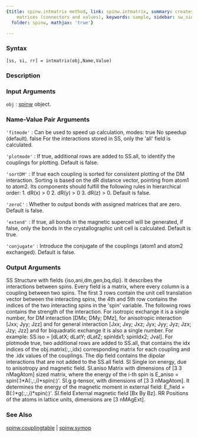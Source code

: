 ```yaml
---
{title: spinw.intmatrix method, link: spinw.intmatrix, summary: creates the interactions
    matrices (connectors and values), keywords: sample, sidebar: sw_sidebar, permalink: spinw_intmatrix.html,
  folder: spinw, mathjax: 'true'}

---
```


### Syntax

`[ss, si, rr] = intmatrix(obj,Name,Value)`

### Description



### Input Arguments

`obj`
: [spinw](spinw.html) object.

### Name-Value Pair Arguments

`'fitmode'`
: Can be used to speed up calculation, modes:
      true    No speedup (default).
      false   For the interactions stored in SS, only the
              'all' field is calculated.

`'plotmode'`
: If true, additional rows are added to SS.all, to identify
  the couplings for plotting. Default is false.

`'sortDM'`
: If true each coupling is sorted for consistent plotting of
  the DM interaction. Sorting is based on the dR distance
  vector, pointing from atom1 to atom2. Its components should
  fulfill the following rules in hierarchical order:
      1. dR(x) > 0
      2. dR(y) > 0
      3. dR(z) > 0.
  Default is false.

`'zeroC'`
: Whether to output bonds with assigned matrices that are
  zero. Default is false.

`'extend'`
: If true, all bonds in the magnetic supercell will be
  generated, if false, only the bonds in the crystallographic
  unit cell is calculated. Default is true.

`'conjugate'`
: Introduce the conjugate of the couplings (atom1 and atom2
  exchanged). Default is false.

### Output Arguments

SS            Structure with  fields {iso,ani,dm,gen,bq,dip}. It
              describes the interactions between spins. Every field is a
              matrix, where every column is a coupling between two spins.
              The first 3 rows contain the unit cell translation vector
              between the interacting spins, the 4th and 5th row contains
              the indices of the two interacting spins in the 'spin'
              variable. The following rows contains the strength of the
              interaction. For isotropic exchange it is a single number,
              for DM interaction [DMx; DMy; DMz], for anisotropic
              interaction [Jxx; Jyy; Jzz] and for general interaction
              [Jxx; Jxy; Jxz; Jyx; Jyy; Jyz; Jzx; Jzy; Jzz] and for
              biquadratic exchange it is also a single number.
              For example:
               SS.iso = [dLatX; dLatY; dLatZ; spinIdx1; spinIdx2; Jval].
              For plotmode true, two additional rows are added to SS.all,
              that contains the idx indices of the obj.matrix(:,:,idx)
              corresponding matrix for each coupling and the .idx values
              of the couplings. The dip field contains the dipolar
              interactions that are not added to the SS.all field.
SI            Single ion energy, due to anisotropy and magnetic field.
SI.aniso      Matrix with dimensions of [3 3 nMagAtom] sized matrix,
              where the energy of the i-th spin is
              E_aniso = spin(:)*A(:,:,i)*spin(:)'.
SI.g          g-tensor, with dimensions of [3 3 nMagAtom]. It determines
              the energy of the magnetic moment in external field:
              E_field = B(:)*g(:,:,i)*spin(:)'.
SI.field      External magnetic field [Bx By Bz].
RR            Positions of the atoms in lattice units, dimensions are
              [3 nMAgExt].

### See Also

[spinw.couplingtable](spinw_couplingtable.html) \| [spinw.symop](spinw_symop.html)

